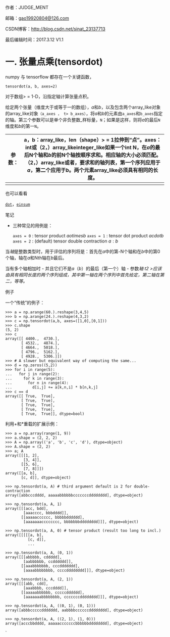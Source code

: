作者：JUDGE_MENT

邮箱：gao19920804@126.com

CSDN博客：http://blog.csdn.net/sinat_23137713

最后编辑时间：2017.3.12  V1.1



# 一. 张量点乘(tensordot)

numpy 与 tensorflow 都存在一个关键函数，

`tensordot(a, b, axes=2)`

对于数组> = 1-D，沿指定轴计算张量点积。

给定两个张量（维度大于或等于一的数组），*a*和*b*，以及包含两个array_like对象的array_like对象`（a_axes ， t> b_axes）`，将*a*和*b*的元素由`a_axes`和`b_axes`指定的轴。第三个参数可以是单个非负整数_样标量，`N`；如果是这样，则将*a*的最后`N`维度和*b*的第一`N`。

| 参数：  | **a，b**：array_like，len（shape）> = 1拉伸到“点”。**axes**：int或（2，）array_likeinteger_like如果一个int N，在*a*的最后N个轴和*b*的前N个轴按顺序求和。相应轴的大小必须匹配。（2，）array_like或者，要求和的轴列表，第一个序列应用于*a*，第二个应用于*b*。两个元素array_like必须具有相同的长度。 |
| ---- | ---------------------------------------- |
|      |                                          |

也可以看看

[`dot`](http://python.usyiyi.cn/documents/NumPy_v111/reference/generated/numpy.dot.html#numpy.dot)，[`einsum`](http://python.usyiyi.cn/documents/NumPy_v111/reference/generated/numpy.einsum.html#numpy.einsum)

笔记

- 三种常见的用例是：

  `axes = 0` : tensor product $aotimes b$ `axes = 1` : tensor dot product $acdot b$ `axes = 2` : (default) tensor double contraction $a:b$

当*轴*是整数类型时，用于评估的序列将是：首先在*a*中的第-N个轴和在*b*中的第0个轴，轴在*a*和Nth轴在*b*最后。

当有多个轴相加时 - 并且它们不是*a*（*b*）的最后（第一个）轴 - 参数*轴 t2 >应该由具有相同长度的两个序列组成，其中第一轴在两个序列中首先给定，第二轴在第二，等等。*

例子

一个“传统”的例子：

```
>>> a = np.arange(60.).reshape(3,4,5)
>>> b = np.arange(24.).reshape(4,3,2)
>>> c = np.tensordot(a,b, axes=([1,0],[0,1]))
>>> c.shape
(5, 2)
>>> c
array([[ 4400.,  4730.],
       [ 4532.,  4874.],
       [ 4664.,  5018.],
       [ 4796.,  5162.],
       [ 4928.,  5306.]])
>>> # A slower but equivalent way of computing the same...
>>> d = np.zeros((5,2))
>>> for i in range(5):
...   for j in range(2):
...     for k in range(3):
...       for n in range(4):
...         d[i,j] += a[k,n,i] * b[n,k,j]
>>> c == d
array([[ True,  True],
       [ True,  True],
       [ True,  True],
       [ True,  True],
       [ True,  True]], dtype=bool)

```

利用+和*重载的扩展示例：

```
>>> a = np.array(range(1, 9))
>>> a.shape = (2, 2, 2)
>>> A = np.array(('a', 'b', 'c', 'd'), dtype=object)
>>> A.shape = (2, 2)
>>> a; A
array([[[1, 2],
        [3, 4]],
       [[5, 6],
        [7, 8]]])
array([[a, b],
       [c, d]], dtype=object)

```

```
>>> np.tensordot(a, A) # third argument default is 2 for double-contraction
array([abbcccdddd, aaaaabbbbbbcccccccdddddddd], dtype=object)

```

```
>>> np.tensordot(a, A, 1)
array([[[acc, bdd],
        [aaacccc, bbbdddd]],
       [[aaaaacccccc, bbbbbdddddd],
        [aaaaaaacccccccc, bbbbbbbdddddddd]]], dtype=object)

```

```
>>> np.tensordot(a, A, 0) # tensor product (result too long to incl.)
array([[[[[a, b],
          [c, d]],
          ...

```

```
>>> np.tensordot(a, A, (0, 1))
array([[[abbbbb, cddddd],
        [aabbbbbb, ccdddddd]],
       [[aaabbbbbbb, cccddddddd],
        [aaaabbbbbbbb, ccccdddddddd]]], dtype=object)

```

```
>>> np.tensordot(a, A, (2, 1))
array([[[abb, cdd],
        [aaabbbb, cccdddd]],
       [[aaaaabbbbbb, cccccdddddd],
        [aaaaaaabbbbbbbb, cccccccdddddddd]]], dtype=object)

>>> np.tensordot(a, A, ((0, 1), (0, 1)))
array([abbbcccccddddddd, aabbbbccccccdddddddd], dtype=object)

>>> np.tensordot(a, A, ((2, 1), (1, 0)))
array([acccbbdddd, aaaaacccccccbbbbbbdddddddd], dtype=object)
```




 `

